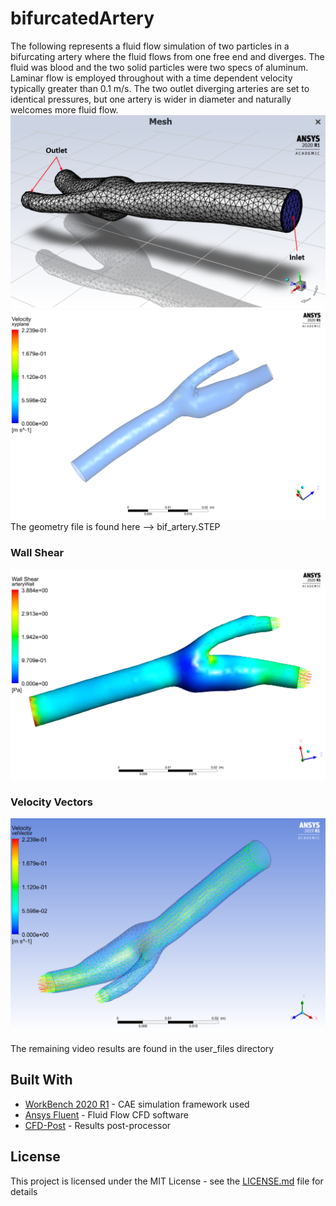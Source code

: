 # bifurcatedArtery
The following represents a fluid flow simulation of two particles in a bifurcating artery where the fluid flows from one free end and diverges.
The fluid was blood and the two solid particles were two specs of aluminum. Laminar flow is employed throughout with a time dependent velocity typically greater than 0.1 m/s.
The two outlet diverging arteries are set to identical pressures, but one artery is wider in diameter and naturally welcomes more fluid flow.
![](bifurcatedArtery_files/user_files/meshs.png)
![](bifurcatedArtery_files/user_files/wireframe.png)
The geometry file is found here --> bif_artery.STEP
### Wall Shear
![](bifurcatedArtery_files/user_files/wall_shear.png)
### Velocity Vectors
![](bifurcatedArtery_files/user_files/initialArteryFlow.png)

The remaining video results are found in the user_files directory

## Built With

* [WorkBench 2020 R1](https://www.ansys.com/products/platform) - CAE simulation framework used
* [Ansys Fluent](https://www.ansys.com/products/fluids/ansys-fluent) - Fluid Flow CFD software
* [CFD-Post](https://www.ozeninc.com/products/fluid-dynamics/ansys-cfd-post/) - Results post-processor

## License

This project is licensed under the MIT License - see the [LICENSE.md](LICENSE.md) file for details
